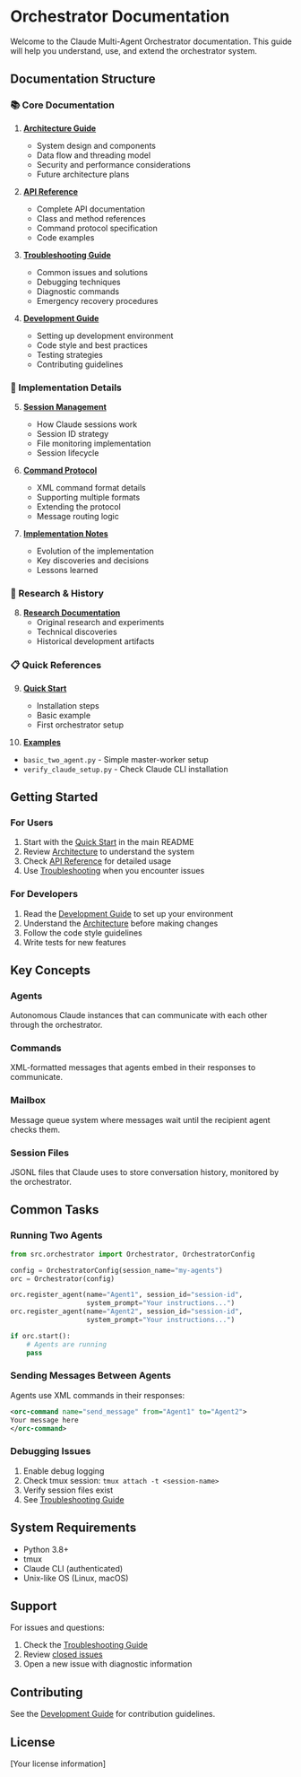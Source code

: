 # Orchestrator Documentation

Welcome to the Claude Multi-Agent Orchestrator documentation. This guide will help you understand, use, and extend the orchestrator system.

## Documentation Structure

### 📚 Core Documentation

1. **[Architecture Guide](ARCHITECTURE.md)**
   - System design and components
   - Data flow and threading model
   - Security and performance considerations
   - Future architecture plans

2. **[API Reference](API_REFERENCE.md)**
   - Complete API documentation
   - Class and method references
   - Command protocol specification
   - Code examples

3. **[Troubleshooting Guide](TROUBLESHOOTING.md)**
   - Common issues and solutions
   - Debugging techniques
   - Diagnostic commands
   - Emergency recovery procedures

4. **[Development Guide](DEVELOPMENT.md)**
   - Setting up development environment
   - Code style and best practices
   - Testing strategies
   - Contributing guidelines

### 🔧 Implementation Details

5. **[Session Management](SESSION_MANAGEMENT.md)**
   - How Claude sessions work
   - Session ID strategy
   - File monitoring implementation
   - Session lifecycle

6. **[Command Protocol](COMMAND_PROTOCOL.md)**
   - XML command format details
   - Supporting multiple formats
   - Extending the protocol
   - Message routing logic

7. **[Implementation Notes](IMPLEMENTATION_NOTES.md)**
   - Evolution of the implementation
   - Key discoveries and decisions
   - Lessons learned

### 🔬 Research & History

8. **[Research Documentation](research/)**
   - Original research and experiments
   - Technical discoveries
   - Historical development artifacts

### 📋 Quick References

9. **[Quick Start](../README.md#quick-start)**
   - Installation steps
   - Basic example
   - First orchestrator setup

10. **[Examples](../examples/)**
   - `basic_two_agent.py` - Simple master-worker setup
   - `verify_claude_setup.py` - Check Claude CLI installation

## Getting Started

### For Users

1. Start with the [Quick Start](../README.md#quick-start) in the main README
2. Review [Architecture](ARCHITECTURE.md) to understand the system
3. Check [API Reference](API_REFERENCE.md) for detailed usage
4. Use [Troubleshooting](TROUBLESHOOTING.md) when you encounter issues

### For Developers

1. Read the [Development Guide](DEVELOPMENT.md) to set up your environment
2. Understand the [Architecture](ARCHITECTURE.md) before making changes
3. Follow the code style guidelines
4. Write tests for new features

## Key Concepts

### Agents
Autonomous Claude instances that can communicate with each other through the orchestrator.

### Commands
XML-formatted messages that agents embed in their responses to communicate.

### Mailbox
Message queue system where messages wait until the recipient agent checks them.

### Session Files
JSONL files that Claude uses to store conversation history, monitored by the orchestrator.

## Common Tasks

### Running Two Agents
```python
from src.orchestrator import Orchestrator, OrchestratorConfig

config = OrchestratorConfig(session_name="my-agents")
orc = Orchestrator(config)

orc.register_agent(name="Agent1", session_id="session-id", 
                   system_prompt="Your instructions...")
orc.register_agent(name="Agent2", session_id="session-id",
                   system_prompt="Your instructions...")

if orc.start():
    # Agents are running
    pass
```

### Sending Messages Between Agents
Agents use XML commands in their responses:
```xml
<orc-command name="send_message" from="Agent1" to="Agent2">
Your message here
</orc-command>
```

### Debugging Issues
1. Enable debug logging
2. Check tmux session: `tmux attach -t <session-name>`
3. Verify session files exist
4. See [Troubleshooting Guide](TROUBLESHOOTING.md)

## System Requirements

- Python 3.8+
- tmux
- Claude CLI (authenticated)
- Unix-like OS (Linux, macOS)

## Support

For issues and questions:
1. Check the [Troubleshooting Guide](TROUBLESHOOTING.md)
2. Review [closed issues](../issues?q=is%3Aissue+is%3Aclosed)
3. Open a new issue with diagnostic information

## Contributing

See the [Development Guide](DEVELOPMENT.md) for contribution guidelines.

## License

[Your license information]